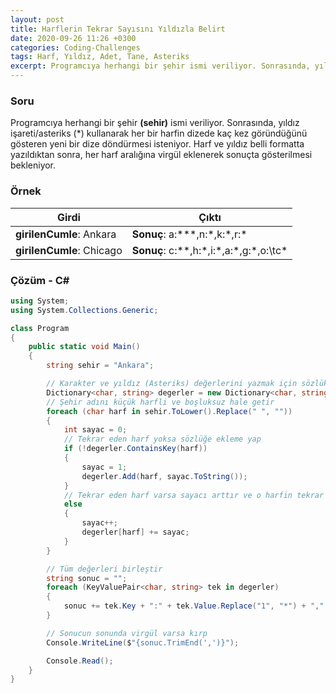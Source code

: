 ```yaml
---
layout: post
title: Harflerin Tekrar Sayısını Yıldızla Belirt
date: 2020-09-26 11:26 +0300
categories: Coding-Challenges
tags: Harf, Yıldız, Adet, Tane, Asteriks
excerpt: Programcıya herhangi bir şehir ismi veriliyor. Sonrasında, yıldız işareti/asteriks kullanarak her bir harfin dizede kaç kez göründüğünü gösteren yeni bir dize döndürmesi isteniyor. Harf ve yıldız belli formatta yazıldıktan sonra, her harf aralığına virgül eklenerek sonuçta gösterilmesi bekleniyor...
---
```

### Soru
Programcıya herhangi bir şehir **(sehir)** ismi veriliyor. Sonrasında, yıldız işareti/asteriks (*) kullanarak her bir harfin dizede kaç kez göründüğünü gösteren yeni bir dize döndürmesi isteniyor. Harf ve yıldız belli formatta yazıldıktan sonra, her harf aralığına virgül eklenerek sonuçta gösterilmesi bekleniyor.

### Örnek

| Girdi                     | Çıktı                               |
|---------------------------|-------------------------------------|
| **girilenCumle**: Ankara  | **Sonuç**: a:\*\*\*,n:\*,k:\*,r:\*   |
| **girilenCumle**: Chicago | **Sonuç**: c:\*\*,h:\*,i:\*,a:\*,g:\*,o:\tc* |

### Çözüm - C#
```csharp
using System;
using System.Collections.Generic;

class Program
{
    public static void Main()
    {
        string sehir = "Ankara";

        // Karakter ve yıldız (Asteriks) değerlerini yazmak için sözlük dizisi oluştur
        Dictionary<char, string> degerler = new Dictionary<char, string>();
        // Şehir adını küçük harfli ve boşluksuz hale getir
        foreach (char harf in sehir.ToLower().Replace(" ", ""))
        {
            int sayac = 0;
            // Tekrar eden harf yoksa sözlüğe ekleme yap
            if (!degerler.ContainsKey(harf))
            {
                sayac = 1;
                degerler.Add(harf, sayac.ToString());
            }
            // Tekrar eden harf varsa sayacı arttır ve o harfin tekrar sayısını güncelle
            else
            {
                sayac++;
                degerler[harf] += sayac;
            }
        }

        // Tüm değerleri birleştir
        string sonuc = "";
        foreach (KeyValuePair<char, string> tek in degerler)
        {
            sonuc += tek.Key + ":" + tek.Value.Replace("1", "*") + ",";
        }

        // Sonucun sonunda virgül varsa kırp
        Console.WriteLine($"{sonuc.TrimEnd(',')}");

        Console.Read();
    }
}
```

